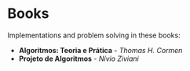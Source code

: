 # Books

Implementations and problem solving in these books:

* __Algoritmos: Teoria e Prática__ - _Thomas H. Cormen_
* __Projeto de Algoritmos__        - _Nívio Ziviani_